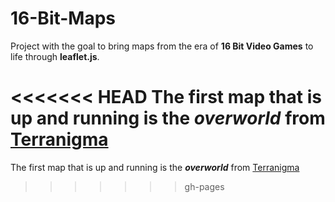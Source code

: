 16-Bit-Maps
===========
Project with the goal to bring maps from the era of __16 Bit Video Games__ to life through __leaflet.js__.

<<<<<<< HEAD
The first map that is up and running is the _overworld_ from [Terranigma](http://en.wikipedia.org/wiki/Terranigma "Terranigma on Wikipedia")
=======
The first map that is up and running is the ___overworld___ from [Terranigma](http://en.wikipedia.org/wiki/Terranigma "Terranigma on Wikipedia")
>>>>>>> gh-pages
